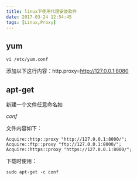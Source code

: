 ```yaml
---
title: linux下使用代理安装软件
date: 2017-03-24 12:54:45
tags: [Linux,Proxy]
---
```


## yum

`vi /etc/yum.conf`

添加以下这行内容：http.proxy=http://127.0.0.1:8080

## apt-get

新建一个文件任意命名如

*conf*

文件内容如下：

	Acquire::http::proxy "http://127.0.0.1:8000/";
	Acquire::ftp::proxy "ftp://127.0.0.1:8000/";
	Acquire::https::proxy "https://127.0.0.1:8000/";
<!-- more -->
下载时使用：

`sudo apt-get -c conf`

